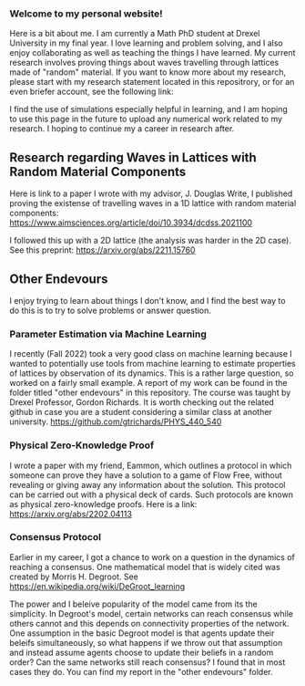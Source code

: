 ### Welcome to my personal website! 

Here is a bit about me. I am currently a Math PhD student at Drexel University in my final year. I love learning and problem solving, and I also enjoy collaborating as well as teaching the things I have learned. My current research involves proving things about waves travelling through lattices made of "random" material. If you want to know more about my research, please start with my research statement located in this repositrory, or for an even briefer account, see the following link: 


I find the use of simulations especially helpful in learning, and I am hoping to use this page in the future to upload any numerical work related to my research. I hoping to continue my a career in research after. 

## Research regarding Waves in Lattices with Random Material Components 

Here is link to a paper I wrote with my advisor, J. Douglas Write, I published proving the existense of travelling waves in a 1D lattice with random material components: https://www.aimsciences.org/article/doi/10.3934/dcdss.2021100

I followed this up with a 2D lattice (the analysis was harder in the 2D case). See this preprint: https://arxiv.org/abs/2211.15760

## Other Endevours 

I enjoy trying to learn about things I don't know, and I find the best way to do this is to try to solve problems or answer question. 

### Parameter Estimation via Machine Learning

I recently (Fall 2022) took a very good class on machine learning because I wanted to potentially use tools from machine learning to estimate properties of lattices by observation of its dynamics. This is a rather large question, so worked on a fairly small example. A report of my work can be found in the folder titled "other endevours" in this repository. The course was taught by Drexel Professor, Gordon Richards. It is worth checking out the related github in case you are a student considering a similar class at another university. https://github.com/gtrichards/PHYS_440_540

### Physical Zero-Knowledge Proof
I wrote a paper with my friend, Eammon, which outlines a protocol in which someone can prove they have a solution to a game of Flow Free, without revealing or giving away any information about the solution. This protocol can be carried out with a physical deck of cards. Such protocols are known as physical zero-knowledge proofs. Here is a link: https://arxiv.org/abs/2202.04113

### Consensus Protocol

Earlier in my career, I got a chance to work on a question in the dynamics of reaching a consensus. One mathematical model that is widely cited was created by Morris H. Degroot. See https://en.wikipedia.org/wiki/DeGroot_learning  

The power and I beleive popularity of the model came from its the simplicity. In Degroot's model, certain networks can reach consensus while others cannot and this depends on connectivity properties of the network. One assumption in the basic Degroot model is that agents update their beleifs simultaneously, so what happens if we throw out that assumption and instead assume agents choose to update their beliefs in a random order? Can the same networks still reach consensus? I found that in most cases they do. You can find my report in the "other endevours" folder. 








<!--
**IntrepidPanther/IntrepidPanther** is a ✨ _special_ ✨ repository because its `README.md` (this file) appears on your GitHub profile.

Here are some ideas to get you started:

- 🔭 I’m currently working on ...
- 🌱 I’m currently learning ...
- 👯 I’m looking to collaborate on ...
- 🤔 I’m looking for help with ...
- 💬 Ask me about ...
- 📫 How to reach me: ...
- 😄 Pronouns: ...
- ⚡ Fun fact: ...
-->

